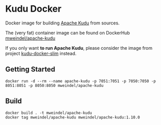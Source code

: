 # Kudu Docker

Docker image for building [Apache Kudu](https://github.com/apache/kudu) from sources.

The (very fat) container image can be found on DockerHub [mweindel/apache-kudu](https://hub.docker.com/r/mweindel/apache-kudu/)

If you only want **to run Apache Kudu**, please consider the image from project [kudu-docker-slim](https://github.com/MartinWeindel/kudu-docker-slim) instead.

## Getting Started

```
docker run -d --rm --name apache-kudu -p 7051:7051 -p 7050:7050 -p 8051:8051 -p 8050:8050 mweindel/apache-kudu
```

## Build

```
docker build . -t mweindel/apache-kudu
docker tag mweindel/apache-kudu mweindel/apache-kudu:1.10.0
```
